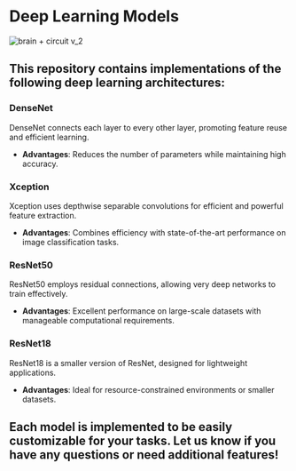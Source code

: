 # Deep Learning Models

![brain + circuit v_2](https://github.com/user-attachments/assets/db5e7b40-9dbc-4609-9a8f-75ce7823ba1b)

This repository contains implementations of the following deep learning architectures:
---
### DenseNet

DenseNet connects each layer to every other layer, promoting feature reuse and efficient learning.

 - **Advantages**: Reduces the number of parameters while maintaining high accuracy.

### Xception

Xception uses depthwise separable convolutions for efficient and powerful feature extraction.

 - **Advantages**: Combines efficiency with state-of-the-art performance on image classification tasks.

### ResNet50

ResNet50 employs residual connections, allowing very deep networks to train effectively.

 - **Advantages**: Excellent performance on large-scale datasets with manageable computational requirements.

### ResNet18

ResNet18 is a smaller version of ResNet, designed for lightweight applications.

 - **Advantages**: Ideal for resource-constrained environments or smaller datasets.

**Each model is implemented to be easily customizable for your tasks. Let us know if you have any questions or need additional features!**
---
